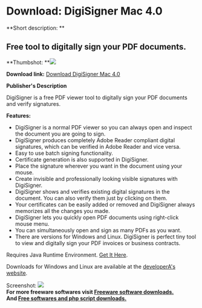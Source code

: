 # Download: DigiSigner Mac 4.0

**Short description: **

## Free tool to digitally sign your PDF documents.

  
**Thumbshot: **![](http://www.freewarefiles.com/screenshot/digisgnrmac_md.jpg)   
  
**Download link:** [Download DigiSigner Mac 4.0](http://freesoftwares.boysofts.com/DigiSigner-Mac_program_74317.html)  
  

**Publisher's Description**  
  

DigiSigner is a free PDF viewer tool to digitally sign your PDF documents and
verify signatures.

**Features:**

  * DigiSigner is a normal PDF viewer so you can always open and inspect the document you are going to sign. 
  * DigiSigner produces completely Adobe Reader compliant digital signatures, which can be verified in Adobe Reader and vice versa. 
  * Easy to use batch signing functionality. 
  * Certificate generation is also supported in DigiSigner. 
  * Place the signature wherever you want in the document using your mouse. 
  * Create invisible and professionally looking visible signatures with DigiSigner. 
  * DigiSigner shows and verifies existing digital signatures in the document. You can also verify them just by clicking on them. 
  * Your certificates can be easily added or removed and DigiSigner always memorizes all the changes you made. 
  * DigiSigner lets you quickly open PDF documents using right-click mouse menu. 
  * You can simultaneously open and sign as many PDFs as you want. 
  * There are versions for Windows and Linux. 
DigiSigner is perfect tiny tool to view and digitally sign your PDF invoices
or business contracts.

Requires Java Runtime Environment. [Get It
Here](http://www.java.com/en/download/manual.jsp).

Downloads for Windows and Linux are available at the [developerA's
website](http://www.digisigner.com).

  
  
Screenshot: ![](http://www.freewarefiles.com/screenshot/digisgnrmac.jpg)  
**For more freeware softwares visit [Freeware software downloads.](http://freesoftwares.boysofts.com/)**   
**And [Free softwares and php script downloads.](http://www.boysofts.com/)**

